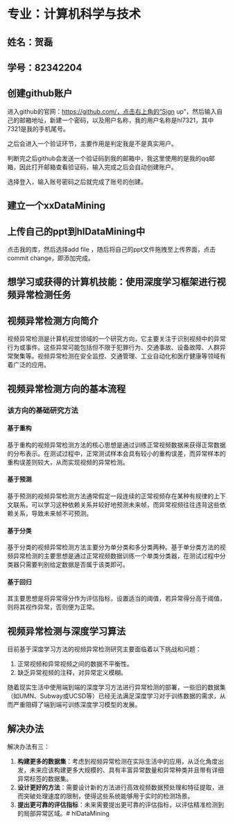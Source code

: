 # 专业：计算机科学与技术

## 姓名：贺磊

## 学号：82342204

## 创建github账户

进入github的官网：https://github.com/，点击右上角的“Sign up”，然后输入自己的邮箱地址，新建一个密码，以及用户名称，我的用户名称是hl7321，其中7321是我的手机尾号。

之后会进入一个验证环节，主要作用是判定我是不是真实用户。

判断完之后github会发送一个验证码到我的邮箱中，我这里使用的是我的qq邮箱，因此打开邮箱查看验证码，输入完成之后会自动创建账户。

选择登入，输入账号密码之后就完成了账号的创建。

## 建立一个xxDataMining

## 上传自己的ppt到hlDataMining中

点击我的库，然后选择add file ，随后将自己的ppt文件拖拽至上传界面，点击commit change，即添加完成。

## 想学习或获得的计算机技能：使用深度学习框架进行视频异常检测任务

## 视频异常检测方向简介

视频异常检测是计算机视觉领域的一个研究方向，它主要关注于识别视频中的异常行为或事件。这些异常可能包括但不限于犯罪行为、交通事故、设备故障、人群异常聚集等。视频异常检测在安全监控、交通管理、工业自动化和医疗健康等领域有着广泛的应用。

## 视频异常检测方向的基本流程

### 该方向的基础研究方法

#### 基于重构
基于重构的视频异常检测方法的核心思想是通过训练正常视频数据来获得正常数据的分布表示。在测试过程中，正常测试样本会具有较小的重构误差，而异常样本的重构误差则较大，从而实现视频的异常检测。

#### 基于预测
基于预测的视频异常检测方法通常假定一段连续的正常视频存在某种有规律的上下文联系，可以学习这种依赖关系并较好地预测未来帧，而异常视频往往违背这些依赖关系，导致未来帧不可预测。

#### 基于分类
基于分类的视频异常检测方法主要分为单分类和多分类两种。基于单分类方法的视频异常检测的主要思想是通过正常视频数据训练一个单类分类器，在测试过程中分类器只需要判别给定数据是否属于该类即可。

#### 基于回归
其主要思想是将异常得分作为评估指标，设置适当的阈值，若异常得分高于阈值，则将其视作异常，否则便为正常。

## 视频异常检测与深度学习算法

目前基于深度学习方法的视频异常检测研究主要面临着以下挑战和问题：
1. 正常视频和异常视频之间的数据不平衡性。
2. 缺乏异常视频的注释，对异常定义模糊。

随着现实生活中使用端到端的深度学习方法进行异常检测的部署，一些旧的数据集（如UMN、Subway或UCSD等）已经无法满足深度学习对于训练数据的需求，从而严重阻碍了端到端可训练深度学习模型的发展。

## 解决办法

解决办法有三：

1. **构建更多的数据集**：考虑到视频异常检测在实际生活中的应用，从泛化角度出发，未来应该构建更多大规模的、具有丰富异常数量和异常种类并且带有详细异常标签的数据集。
2. **设计更好的方法**：需要设计新的方法进行高效视频数据预处理和特征提取，进而突破处理速度的限制，使得这些系统能够用于实时的检测场景。
3. **提出更可靠的评估指标**：未来需要提出更可靠的评估指标，以评估精准检测到的局部异常区域。# hlDataMining
